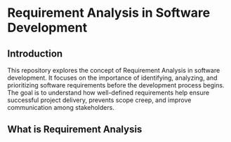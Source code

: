 # Requirement Analysis in Software Development
## Introduction
This repository explores the concept of Requirement Analysis in software development. It focuses on the importance of identifying, analyzing, and prioritizing software requirements before the development process begins. The goal is to understand how well-defined requirements help ensure successful project delivery, prevents scope creep, and improve communication among stakeholders. 
## What is Requirement Analysis
